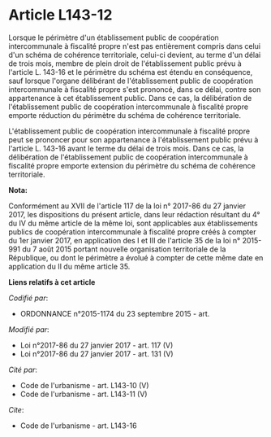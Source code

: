 # Article L143-12

Lorsque le périmètre d'un établissement public de coopération intercommunale à fiscalité propre n'est pas entièrement compris
dans celui d'un schéma de cohérence territoriale, celui-ci devient, au terme d'un délai de trois mois, membre de plein droit
de l'établissement public prévu à l'article L. 143-16 et le périmètre du schéma est étendu en conséquence, sauf lorsque
l'organe délibérant de l'établissement public de coopération intercommunale à fiscalité propre s'est prononcé, dans ce délai,
contre son appartenance à cet établissement public. Dans ce cas, la délibération de l'établissement public de coopération
intercommunale à fiscalité propre emporte réduction du périmètre du schéma de cohérence territoriale. 

L'établissement public de coopération intercommunale à fiscalité propre peut se prononcer pour son appartenance à
l'établissement public prévu à l'article L. 143-16 avant le terme du délai de trois mois. Dans ce cas, la délibération de
l'établissement public de coopération intercommunale à fiscalité propre emporte extension du périmètre du schéma de cohérence
territoriale.

**Nota:**

Conformément au XVII de l'article 117 de la loi n° 2017-86 du 27 janvier 2017, les dispositions du présent article, dans leur
rédaction résultant du 4° du IV du même article de la même loi, sont applicables aux établissements publics de coopération
intercommunale à fiscalité propre créés à compter du 1er janvier 2017, en application des I et III de l'article 35 de la loi
n° 2015-991 du 7 août 2015 portant nouvelle organisation territoriale de la République, ou dont le périmètre a évolué à
compter de cette même date en application du II du même article 35.

**Liens relatifs à cet article**

_Codifié par_:

  - ORDONNANCE n°2015-1174 du 23 septembre 2015 - art.

_Modifié par_:

  - Loi n°2017-86 du 27 janvier 2017 - art. 117 (V)
  - Loi n°2017-86 du 27 janvier 2017 - art. 131 (V)

_Cité par_:

  - Code de l'urbanisme - art. L143-10 (V)
  - Code de l'urbanisme - art. L143-11 (V)

_Cite_:

  - Code de l'urbanisme - art. L143-16
